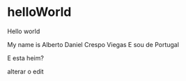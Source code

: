 # helloWorld
Hello world

My name is Alberto Daniel Crespo Viegas
E sou de Portugal

E esta heim?


alterar o edit


